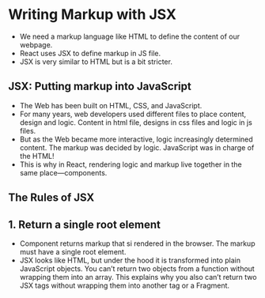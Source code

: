 # Writing Markup with JSX

- We need a markup language like HTML to define the content of our webpage.
- React uses JSX to define markup in JS file.
- JSX is very similar to HTML but is a bit stricter.

## JSX: Putting markup into JavaScript 

- The Web has been built on HTML, CSS, and JavaScript.
- For many years, web developers used different files to place content, design and logic. Content in html file, designs in css files and logic in js files.
- But as the Web became more interactive, logic increasingly determined content. The markup was decided by logic. JavaScript was in charge of the HTML!
- This is why in React, rendering logic and markup live together in the same place—components.


## The Rules of JSX 

## 1. Return a single root element 

- Component returns markup that si rendered in the browser. The markup must have a single root element.
- JSX looks like HTML, but under the hood it is transformed into plain JavaScript objects. You can’t return two objects from a function without wrapping them into an array. This explains why you also can’t return two JSX tags without wrapping them into another tag or a Fragment.
